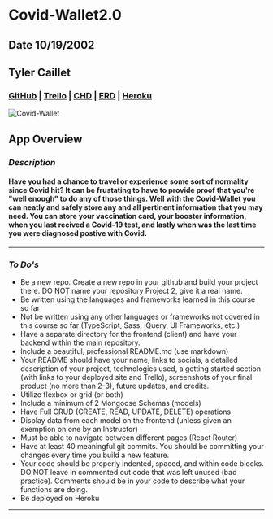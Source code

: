 # Covid-Wallet2.0

## Date 10/19/2002

## Tyler Caillet

### [GitHub](https://github.com/tylercaillet/Covid-Wallet.git) | [Trello](https://trello.com/b/xiOOqRzW) | [CHD](https://viewer.diagrams.net/?tags=%7B%7D&highlight=0000ff&edit=_blank&layers=1&nav=1&title=Covid%20Wallet%20ERD.drawio#R7V1dc%2BI2FP01PDaDvyA8Fshu02Y7mWS3mz5qsQBNZYvKIsD%2B%2Bkq2hD9kg0mxndieyWSsi3yRdY7usXRlM7Bm3v4zBZv1F%2BJCPDCH7n5gzQemeWuO%2BX9hOESGydCJDCuK3MhkxIZn9BNK41Bat8iFQaoiIwQztEkbF8T34YKlbIBSsktXWxKc%2FtYNWEHN8LwAWLd%2BRy5by8tyhrH9N4hWa%2FXNxlB%2B4gFVWRqCNXDJLmGy7gbWjBLCoiNvP4NY9J3ql%2Bi8TwWfHhtGoc%2FKnPCH9%2Fs%2Fn80XY%2FHwfcNeRlM4G4FfpJdXgLfygr8FkMoGs4PqBd72jThk4IcwTQMGKJNgWUNu4N3PAPL5qdbcCMsYg02AwuqRZY2w%2BwAOZMuUI1WaLtEeuk8RVqIuh%2B2BOxNF4XzJnT%2FLxoiPAUYrnx8v%2BJWLb5xSGPC2PICAyRryqiBlcF%2FYXcYRBE5eSDzI6IFX2acJeDgCG5V3MQuMW2lbJxmgjEAyb3V0HYPDDyQ%2BF2BlalidxulJsG26JhT9FOhg2ZtJ7MLyDnkY%2BJzGwM2YpiQctiEGCOMZwUQA7BMfahiLSi4lm6%2BAriCThg1BPgv7wZnyP94zs%2BGNM3B4W2e8bMRl%2FieqUzYjfsAo55LwATmkOyhgnTKykU4xXCr%2FVPa7OP5BGCPeJQQoHhE6KyQNrJIssKoigaWR4H5eSAN%2BsQwB%2FMQDI%2FBXOAItjJMgBi0H2dy%2BPvZvtuOzw5Pwbl%2FiMNStketC%2F3%2FhYebjkQBgfGH%2FS2dxr1zsDWAed3zA%2BADZ%2Bm6ggXps59txtvXA7KN%2Ft7BxtFXwjepOgw1YIH%2F1EJ05ytDBqYsO%2BzR4yeFpXJUepdzVwA%2BnF4NSYjCsUAxGTYvBSCPBEtGA%2FQk82HCUgC5S%2Fq4vCU43JWGsof3MKI%2B9710QagG%2FcwJw2wtA4wIwaVoAJhoJMGh%2F%2FL%2FtZvxXgafjAlCAfucEwNDX7noFqFsBDLNpCTD0ZUHoAYTbLABGASitVwB99a%2BLClAEf%2BckwNSnhL0E1C4BTtMSYOpzwQ0Igh2hbptVIGJ%2F91TA1Gd9XVSBIvg7pwJGTq4ogJR%2F13BOFlsPinh7UhYGncjoWyVS%2BuYwB9PqUvpGn8apJadvn1TwnKR%2BLg%2Bqm8PpiZwtH8H3Tct3tZl943weZ3LVgF3GWx3x%2BqMmcqrN7BfRYZ8GrwN63qd2apnVnRaFnOR%2BzaKg3%2Ba78naucWGodnXvfH6nlbqglpI%2FnC7UA3%2FndMDsEzzvQAdy%2BFavDijUc3Sg7Yn%2Bogl965Wgz%2FOcgr97SqCv8PVKULsS5OX6a5YCfbnw3hMPsLVZAwpAab0G6GuC917XBKAA%2B84JgK3fEMzIKz%2BlT%2FGkGDFSIfpUisfKwbS6FI%2Fda3cdKZ5ohFyU4snjQWXSbevSPechg1vIkv%2F7Knqr2dhebbLH7qiM27qMf4ypXLXJniI6nFB2%2B7rKXsZdHfzot%2FDVMbU7Iw95yZ565UHP%2Bf0FFnxICtrOAHUbDheVTvHs8xv52qkNeobvPUzna57kFaHfOSlQ%2B4h7KWhSCvLyPbVKgaOn%2FaaEBGLS3H4piMZA96TAMXspKEa%2Fe1Kgr%2Ff1UlC7FOQmfOrVAn3xUDzg%2F0gCxNBr09GhWiUowKb1SqAvFH6MBaN64O%2BeFPS7gd%2BDFOQ85FmzFOiLBQwx3G4N6OhOYLUc2XUNuHwncEs1QE8iaUyAvvureN81L909cXC%2Fki%2FAPwglYB4eqBQ9byFU4R7uEXuRn4jjv4X9xpGl%2BT5Rba70gANGDy%2FJQuIsUYxPC0vqvFB9Uu1Txk8I4%2BMpbqIUXSF0tfdzZzYD8F4gW7qAJ%2FpPSihTGlVUr8R%2BUyeHEcpGIQbhbXmycSdY9yhkMuazqdgmNef45nDlIrpOeVbMMt3RJO3IGGccRR2hOboaXUvktD4aXY%2Ftq420x9fdn2NtiTWzClnrjDKszcbHsqwdZR%2FPzm7JqZi1oxKPW7ydtcMbO8XbyWh8mrm88Agp4lcV7s9Ks%2FmG364mCG3cGJZ1htJhSfeYJG%2BpIH1Nho%2FLMvz8fWCFDDcyxLTtNzJ8nNmddnwhwRmGc0jAIVFNTq8KG3ybaW%2F2hyEy1e3hZfWzl5Gpzw%2BiBpccnbwY%2FwhGVD3%2BJRHr7j8%3D) | [ERD](https://viewer.diagrams.net/?tags=%7B%7D&highlight=0000ff&edit=_blank&layers=1&nav=1&title=Covid%20Wallet%20ERD.drawio#R7ZjbcpswEIafxpfJIA5uclnjJO1M0qRJj1cdBdagqdB6hBybPH1XIAwYp02bHi6aGY%2BH%2FbUSq%2F12GcEkiIvNmebL%2FAJTkBPfSzeTYD7x%2FWga0b8VqkZ4MT1uhEyLtJFYJ9yIe3Ci59SVSKEcOBpEacRyKCaoFCRmoHGtcT10W6Ac3nXJMxgJNwmXY%2FWjSE3eqEeR1%2BmvQGR5e2fmuZGCt85OKHOe4ronBSeTINaIprkqNjFIm7s2L8280wdGt4FpUOYxE6qL%2B3e53Fy%2FebM4eP%2Fxw%2FytWmUHgcNzx%2BXK7fh9CfpSgQvaVG0myrUoJKeBYLZAZW7ciEd2kguZnvMKVzaS0vDka2vNctTinvy5pCFGAg1r40D704HHjZ3p1tRQks9Vuz22I13wzcDxnJemjQal5MtS3Nbx2YkF15lQMzQGC%2BfEpcgUXSe0Fuh2T01ULCR7nF6X8TvQBjY9yaX7DLAAoytycaOBI1%2B1Je3sdVdI2zrPe0UUTV39utrNtit3eOnCEf4Z2tO9tElhI9y0R1PT0vgVYpRISZorbPgLKXekcskTobJzWNhNhJ1y7fZlJaTcLWTdBLlIU1AWHxpu%2BO22lpYolKk3Hs3oR%2BmJvcNoElFMMdmss%2Bln3bWJUVGYXNSggAphDbYYBkj9vUi%2F3xM%2FBu3I%2BtPHgW0L4veDPR6BjfGOpvjeHJNVATalzw391IYOhw0dhOOGZsd7uLPwT3V0G0EP%2FAeeUN9xI1DRQMx1%2Btzb40Z5Sm%2FvZfzHejtkI8QzxNLUz%2B3XaoHPeJ%2BAN%2FrneP0R3jk3dPzycEF%2F0j4GqY3d0%2FydTc8z71%2FnffQXeYfgXydn8erqMv8CQY5snoYH4wP3eYPYUCbAMl5iKYy4g%2Fp1RXfw%2FxfqI5iPLoQHqTP2z9t8zH1EFFJ69XRmCZk9tZ100gxU%2BtK%2B0dLoyXXBVXpZg81N0Z7ENK5UCqkDRf6nwkZZW%2FUpbTC%2FatWeF91SV5%2BscRixoBU%2B2%2FUPvWArzDd9%2F3nVt65AC8qZPYPV4oPnLrvdgUCxZPBdytP9lHtUo33vU07TIHndWIOPBHtIuztc2UrvTn8sOBoe%2F3aLpcSVTsDN6r%2BJ7y7EhudIn%2B0cD5tEjBYierzqublOfHzA4eALAV00K3ZVvc3pvkIns%2Fta0bh3n3yCk28%3D) | [Heroku](https://covidwallet.herokuapp.com/)

![Covid-Wallet](https://www.cdc.gov/museum/timeline/images/sarscov2-illus-1080x600px.jpg?_=35376)

## App Overview

### **_Description_**

#### Have you had a chance to travel or experience some sort of normality since Covid hit? It can be frustating to have to provide proof that you're "well enough" to do any of those things. Well with the Covid-Wallet you can neatly and safely store any and all pertinent information that you may need. You can store your vaccination card, your booster information, when you last recived a Covid-19 test, and lastly when was the last time you were diagnosed postive with Covid.

---

### **_To Do's_**

- Be a new repo. Create a new repo in your github and build your project there. DO NOT name your repository Project 2, give it a real name.
- Be written using the languages and frameworks learned in this course so far
- Not be written using any other languages or frameworks not covered in this course so far (TypeScript, Sass, jQuery, UI Frameworks, etc.)
- Have a separate directory for the frontend (client) and have your backend within the main repository.
- Include a beautiful, professional README.md (use markdown)
- Your README should have your name, links to socials, a detailed description of your project, technologies used, a getting started section (with links to your deployed site and Trello), screenshots of your final product (no more than 2-3), future updates, and credits.
- Utilize flexbox or grid (or both)
- Include a minimum of 2 Mongoose Schemas (models)
- Have Full CRUD (CREATE, READ, UPDATE, DELETE) operations
- Display data from each model on the frontend (unless given an exemption on one by an Instructor)
- Must be able to navigate between different pages (React Router)
- Have at least 40 meaningful git commits. You should be committing your changes every time you build a new feature.
- Your code should be properly indented, spaced, and within code blocks. DO NOT leave in commented out code that was left unused (bad practice). Comments should be in your code to describe what your functions are doing.
- Be deployed on Heroku

---